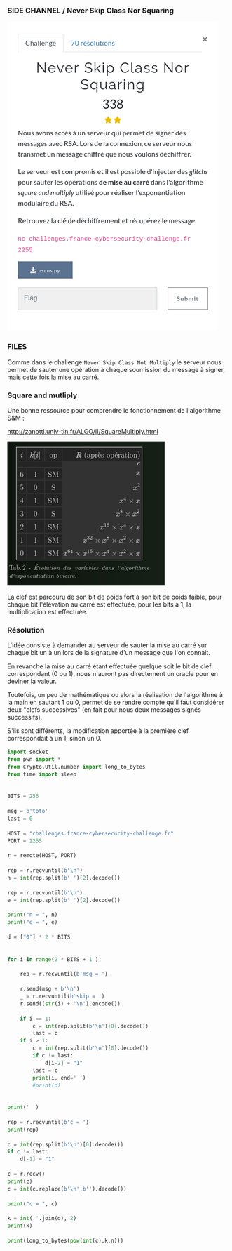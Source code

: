 ### SIDE CHANNEL / Never Skip Class Nor Squaring


![consignes](img/consignes.png)

### FILES

Comme dans le challenge `Never Skip Class Not Multiply` le serveur nous permet de sauter une opération à chaque soumission du message à signer, mais cette fois la mise au carré.


### Square and mutliply

Une bonne ressource pour comprendre le fonctionnement de l'algorithme S&M :

http://zanotti.univ-tln.fr/ALGO/II/SquareMultiply.html


![sqml](img/sqml.png)

La clef est parcouru de son bit de poids fort à son bit de poids faible, pour chaque bit l'élévation au carré est effectuée, pour les bits à 1, la multiplication est effectuée.

### Résolution

L'idée consiste à demander au serveur de sauter la mise au carré sur chaque bit un à un lors de la signature d'un message que l'on connait.


En revanche la mise au carré étant effectuée quelque soit le bit de clef correspondant (0 ou 1), nous n'auront pas directement un oracle pour en deviner la valeur.

Toutefois, un peu de mathématique ou alors la réalisation de l'algorithme à la main en sautant 1 ou 0, permet de se rendre compte qu'il faut considérer deux "clefs successives" (en fait pour nous deux messages signés successifs).

S'ils sont différents, la modification apportée à la première clef correspondait à un 1, sinon un 0.

```python
import socket
from pwn import *
from Crypto.Util.number import long_to_bytes
from time import sleep


BITS = 256

msg = b'toto'
last = 0

HOST = "challenges.france-cybersecurity-challenge.fr"
PORT = 2255

r = remote(HOST, PORT)

rep = r.recvuntil(b'\n')
n = int(rep.split(b' ')[2].decode())

rep = r.recvuntil(b'\n')
e = int(rep.split(b' ')[2].decode())

print("n = ", n)
print("e = ", e)

d = ["0"] * 2 * BITS


for i in range(2 * BITS + 1 ):

	rep = r.recvuntil(b'msg = ')

	r.send(msg + b'\n')
	_ = r.recvuntil(b'skip = ')
	r.send((str(i) + '\n').encode())

	if i == 1:
		c = int(rep.split(b'\n')[0].decode())
		last = c
	if i > 1:
		c = int(rep.split(b'\n')[0].decode())
		if c != last:
			d[i-2] = "1"
		last = c
		print(i, end=' ')
		#print(d)


print(' ')

rep = r.recvuntil(b'c = ')
print(rep)

c = int(rep.split(b'\n')[0].decode())
if c != last:
	d[-1] = "1"

c = r.recv()
print(c)
c = int(c.replace(b'\n',b'').decode())

print("c = ", c)

k = int(''.join(d), 2)
print(k)

print(long_to_bytes(pow(int(c),k,n)))


```
